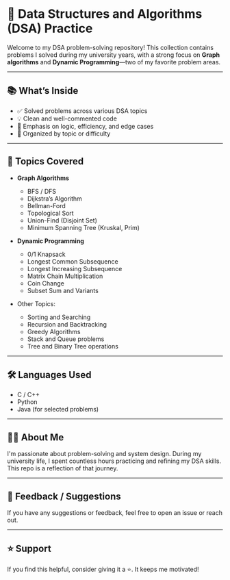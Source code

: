 
# 🧠 Data Structures and Algorithms (DSA) Practice

Welcome to my DSA problem-solving repository! This collection contains problems I solved during my university years, with a strong focus on **Graph algorithms** and **Dynamic Programming**—two of my favorite problem areas.

---

## 📚 What’s Inside

- ✅ Solved problems across various DSA topics
- 💡 Clean and well-commented code
- 🧩 Emphasis on logic, efficiency, and edge cases
- 📁 Organized by topic or difficulty

---

## 🚀 Topics Covered

- **Graph Algorithms**
  - BFS / DFS
  - Dijkstra’s Algorithm
  - Bellman-Ford
  - Topological Sort
  - Union-Find (Disjoint Set)
  - Minimum Spanning Tree (Kruskal, Prim)

- **Dynamic Programming**
  - 0/1 Knapsack
  - Longest Common Subsequence
  - Longest Increasing Subsequence
  - Matrix Chain Multiplication
  - Coin Change
  - Subset Sum and Variants

- Other Topics:
  - Sorting and Searching
  - Recursion and Backtracking
  - Greedy Algorithms
  - Stack and Queue problems
  - Tree and Binary Tree operations

---

## 🛠 Languages Used

- C / C++
- Python
- Java (for selected problems)

---

## 🧑‍🎓 About Me

I'm passionate about problem-solving and system design. During my university life, I spent countless hours practicing and refining my DSA skills. This repo is a reflection of that journey.

---

## 📩 Feedback / Suggestions

If you have any suggestions or feedback, feel free to open an issue or reach out.

---

## ⭐️ Support

If you find this helpful, consider giving it a ⭐️. It keeps me motivated!

